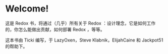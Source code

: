 Welcome!
========

这是 Redox 书，将通过（几乎）所有关于 Redox ：设计理念，它是如何工作的，你怎么能做出贡献，如何部署 Redox ，等等。

这本书由 Ticki 编写，于 LazyOxen，Steve Klabnik，ElijahCaine 和 Jackpot51 的帮助下。
